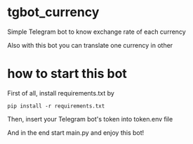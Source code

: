 # tgbot_currency

Simple Telegram bot to know exchange rate of each currency 

Also with this bot you can translate one currency in other

# how to start this bot

First of all, install requirements.txt by

`pip install -r requirements.txt`

Then, insert your Telegram bot's token into token.env file

And in the end start main.py and enjoy this bot!
